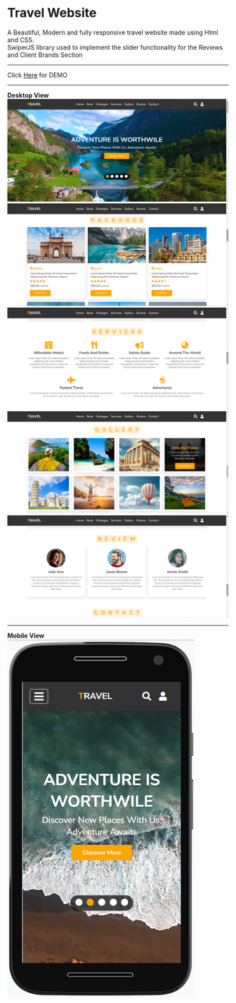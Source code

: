 # Travel Website
A Beautiful, Modern and fully responsive travel website made using Html and CSS.<br>
SwiperJS library used to implement the slider functionality for the Reviews and Client Brands Section
<hr>
Click <a href="https://delroydsouza.github.io/travelwebsite/#contact">Here</a> for DEMO
<hr>
<b>Desktop View</b>
<img src="https://github.com/delroydsouza/travelwebsite/blob/main/travel_website_1.png">
<img src="https://github.com/delroydsouza/travelwebsite/blob/main/travel_website_2.png">
<img src="https://github.com/delroydsouza/travelwebsite/blob/main/travel_website_3.png">
<img src="https://github.com/delroydsouza/travelwebsite/blob/main/travel_website_4.png">
<img src="https://github.com/delroydsouza/travelwebsite/blob/main/travel_website_5.png">
<hr>
<b>Mobile View</b> 
<img src="https://github.com/delroydsouza/travelwebsite/blob/main/travel_website_mobile.png">
